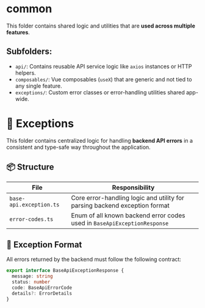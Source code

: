 # common

This folder contains shared logic and utilities that are **used across multiple features**.

## Subfolders:
- `api/`: Contains reusable API service logic like `axios` instances or HTTP helpers.
- `composables/`: Vue composables (`useX`) that are generic and not tied to any single feature.
- `exceptions/`: Custom error classes or error-handling utilities shared app-wide.

# 🧱 Exceptions

This folder contains centralized logic for handling **backend API errors** in a consistent and type-safe way throughout the application.

## 📦 Structure

| File                   | Responsibility                                                             |
|------------------------|-----------------------------------------------------------------------------|
| `base-api.exception.ts`| Core error-handling logic and utility for parsing backend exception format |
| `error-codes.ts`       | Enum of all known backend error codes used in `BaseApiExceptionResponse`   |

## 🧩 Exception Format

All errors returned by the backend must follow the following contract:

```ts
export interface BaseApiExceptionResponse {
  message: string
  status: number
  code: BaseApiErrorCode
  details?: ErrorDetails
}
